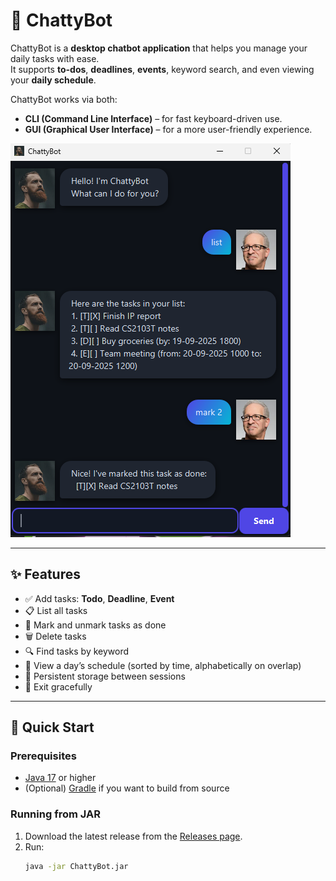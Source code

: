 # 🤖 ChattyBot

ChattyBot is a **desktop chatbot application** that helps you manage your daily tasks with ease.  
It supports **to-dos**, **deadlines**, **events**, keyword search, and even viewing your **daily schedule**.

ChattyBot works via both:
- **CLI (Command Line Interface)** – for fast keyboard-driven use.
- **GUI (Graphical User Interface)** – for a more user-friendly experience.

![ChattyBot GUI Screenshot](/docs/Ui.png)

---

## ✨ Features

- ✅ Add tasks: **Todo**, **Deadline**, **Event**
- 📋 List all tasks
- 📝 Mark and unmark tasks as done
- 🗑️ Delete tasks
- 🔍 Find tasks by keyword
- 📅 View a day’s schedule (sorted by time, alphabetically on overlap)
- 💾 Persistent storage between sessions
- 👋 Exit gracefully

---

## 🚀 Quick Start

### Prerequisites
- [Java 17](https://adoptium.net/) or higher
- (Optional) [Gradle](https://gradle.org/) if you want to build from source

### Running from JAR
1. Download the latest release from the [Releases page](https://github.com/your-repo/releases).
2. Run:
   ```bash
   java -jar ChattyBot.jar
    ```
